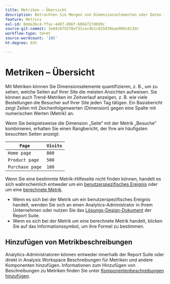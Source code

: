```yaml
---
title: Metriken – Übersicht
description: Betrachten Sie Mengen von Dimensionselementen oder Daten im Zeitverlauf.
feature: Metrics
exl-id: 8dda3bc4-ffac-4407-896f-6064727d099c
source-git-commit: 3ed4c075578ef31cec4b1c825039eae989c813dc
workflow-type: tm+mt
source-wordcount: '185'
ht-degree: 82%

---
```


# Metriken – Übersicht

Mit Metriken können Sie Dimensionselemente quantifizieren, z. B., um zu sehen, welche Seiten auf Ihrer Site die meisten Ansichten aufweisen. Sie können auch Trend-Metriken im Zeitverlauf anzeigen, z. B. wie viele Bestellungen die Besucher auf Ihrer Site jeden Tag tätigen. Ein Basisbericht zeigt Zeilen mit Zeichenfolgenwerten (Dimension) gegen eine Spalte mit numerischen Werten (Metrik) an.

Wenn Sie beispielsweise die Dimension „Seite“ mit der Metrik „Besuche“ kombinieren, erhalten Sie einen Rangbericht, der Ihre am häufigsten besuchten Seiten anzeigt:

| `Page` | `Visits` |
| --- | --- |
| `Home page` | `800` |
| `Product page` | `500` |
| `Purchase page` | `100` |

Wenn Sie eine bestimmte Metrik-Hilfeseite nicht finden können, handelt es sich wahrscheinlich entweder um ein [benutzerspezifisches Ereignis](custom-events.md) oder um eine [berechnete Metrik](../c-calcmetrics/cm-overview.md).

* Wenn es sich bei der Metrik um ein benutzerspezifisches Ereignis handelt, wenden Sie sich an einen Analytics-Administrator in Ihrem Unternehmen oder nutzen Sie das [Lösungs-Design-Dokument](/help/implement/prepare/solution-design.md) der Report Suite.
* Wenn es sich bei der Metrik um eine berechnete Metrik handelt, klicken Sie auf das Informationssymbol, um ihre Formel zu bestimmen.

## Hinzufügen von Metrikbeschreibungen

Analytics-Administratoren können entweder innerhalb der Report Suite oder direkt in Analysis Workspace Beschreibungen für Metriken und andere Komponenten hinzufügen. Informationen zum Hinzufügen von Beschreibungen zu Metriken finden Sie unter [Komponentenbeschreibungen hinzufügen](/help/analyze/analysis-workspace/components/add-component-descriptions.md).
